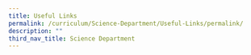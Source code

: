 ```yaml
---
title: Useful Links
permalink: /curriculum/Science-Department/Useful-Links/permalink/
description: ""
third_nav_title: Science Department
---
```

